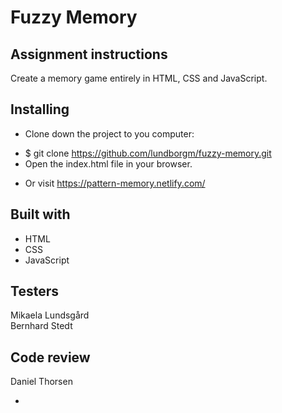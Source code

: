 # Fuzzy Memory

## Assignment instructions

Create a memory game entirely in HTML, CSS and JavaScript.

## Installing

* Clone down the project to you computer:
- $ git clone https://github.com/lundborgm/fuzzy-memory.git
- Open the index.html file in your browser.

* Or visit https://pattern-memory.netlify.com/

## Built with

* HTML
* CSS
* JavaScript

## Testers

Mikaela Lundsgård<br>
Bernhard Stedt

## Code review

Daniel Thorsen

* 